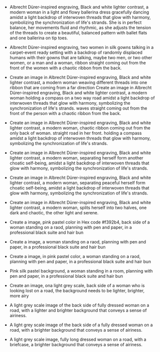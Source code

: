 - Albrecht Dürer-inspired engraving, Black and white lighter contrast, a modern woman in a light and flowy ballerina dress gracefully dancing amidst a light backdrop of interwoven threads 
that glow with harmony, symbolizing the synchronization of life's strands. She is in perfect balance, her movements fluid and rhythmic, as she adjusts the tension of the threads to create 
a beautiful, balanced pattern with ballet flats and one ballerina on tip toes.

- Albrecht Dürer-inspired engraving, two women in silk gowns talking in a carpet-event ready setting with a backdrop of randomly displaced humans with their gowns that are talking, maybe two
men, or two other women, or a man and a woman, ribbon straight coming out from the front of the women with a chaotic ribbon from the back.

- Create an image in Albrecht Dürer-inspired engraving, Black and white lighter contrast, a modern woman weaving different threads into one ribbon that are coming from a far direction
Create an image in Albrecht Dürer-inspired engraving, Black and white lighter contrast, a modern woman holding a compass on a two way road amidst a light backdrop of interwoven threads 
that glow with harmony, symbolizing the synchronization of life's strands. waves straight coming out from the front of the person with a chaotic ribbon from the back.

- Create an image in Albrecht Dürer-inspired engraving, Black and white lighter contrast, a modern woman, chaotic ribbon coming out from the only back of woman. straight road in her front.
holding a compass amidst a light backdrop of interwoven threads that glow with harmony, symbolizing the synchronization of life's strands.

- Create an image in Albrecht Dürer-inspired engraving, Black and white lighter contrast, a modern woman, separating herself form another choatic self-being, amidst a light backdrop of
interwoven threads that glow with harmony, symbolizing the synchronization of life's strands.

- Create an image in Albrecht Dürer-inspired engraving, Black and white lighter contrast, a modern woman, separating peaceful herself form choatic self-being, amidst a light backdrop of 
interwoven threads that glow with harmony, symbolizing the synchronization of life's strands.

- Create an image in Albrecht Dürer-inspired engraving, Black and white lighter contrast, a modern woman, splits herself into two halves, one dark and chaotic, the other light and serene.

- Create a image, pink pastel color in Hex code  #f392b4, back side of a woman standing on a raod, planning with pen and paper, in a professional black suite and hair bun
- Create a image, a woman standing on a raod, planning with pen and paper, in a professional black suite and hair bun
- Create a image, in pink pastel color, a woman standing on a raod, planning with pen and paper, in a professional black suite and hair bun
- Pink silk pastel background, a woman standing in a room, planning with pen and paper, in a professional black suite and hair bun
- Create an image, ona light grey scale, back side of a woman who is looking lost on a road, the background needs to be lighter, brighter, more airy
- A light grey scale image of the back side of fully dressed woman on a road, with a lighter and brighter background that conveys a sense of airiness.
- A light grey scale image of the back side of a fully dressed woman on a road, with a brighter background that conveys a sense of airiness.
- A light grey scale image, fully long dressed woman on a road, with a briefcase, a brighter background that conveys a sense of airiness.
